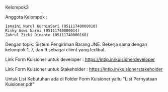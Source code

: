 Kelompok3

Anggota Kelompok :

    Isnaini Nurul KurniaSari (05111740000010)
    Risky Aswi Narni (05111740000014)
    Zahrul Zizki Dinanto (05111740000168)

Dengan topik: Sistem Pengiriman Barang JNE. Bekerja sama dengan kelompok 1, 7, dan 9 sebagai client yang terlibat.

Link Form Kuisioner untuk developer : https://intip.in/kuisionerdeveloper

Link Form Kuisioner untuk Stakeholder : https://intip.in/kuisionerstakeholder

Untuk List Kebutuhan ada di Folder Form Kuisioner yaitu "List Pernyataan Kuisioner.pdf"
